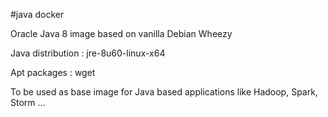 #java docker

Oracle Java 8 image based on vanilla Debian Wheezy

Java distribution :  jre-8u60-linux-x64

Apt packages : wget

To be used as base image for Java based applications like Hadoop, Spark, Storm ...